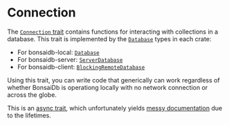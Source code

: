 # Connection

The [`Connection` trait][connection] contains functions for interacting with collections in a database. This trait is implemented by the [`Database`](../about/concepts/database.md) types in each crate:

- For bonsaidb-local: [`Database`]({{DOCS_BASE_URL}}/bonsaidb/local/struct.Database.html)
- For bonsaidb-server: [`ServerDatabase`]({{DOCS_BASE_URL}}/bonsaidb/server/struct.ServerDatabase.html)
- For bonsaidb-client: [`BlockingRemoteDatabase`]({{DOCS_BASE_URL}}/bonsaidb/client/struct.BlockingRemoteDatabase.html)

Using this trait, you can write code that generically can work regardless of whether BonsaiDb is operationg locally with no network connection or across the globe.

This is an [async trait](https://crates.io/crates/async-trait), which unfortunately yields [messy documentation][connection] due to the lifetimes.

[connection]: {{DOCS_BASE_URL}}/bonsaidb/core/connection/trait.Connection.html
